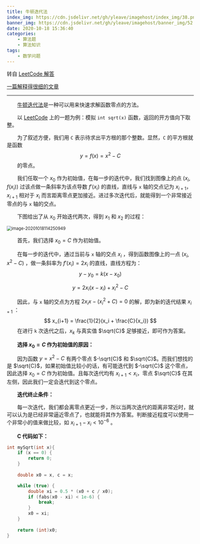 ```yaml
---
title: 牛顿迭代法
index_img: https://cdn.jsdelivr.net/gh/yleave/imagehost/index_img/38.png
banner_img: https://cdn.jsdelivr.net/gh/yleave/imagehost/banner_img/52.jpg
date: 2020-10-18 15:36:40
categories:
    - 算法题
    - 算法知识
tags:
    - 数学问题
---
```


转自 [LeetCode 解答](https://leetcode-cn.com/problems/sqrtx/solution/x-de-ping-fang-gen-by-leetcode-solution/)

[一篇解释得很细的文章](https://my.oschina.net/u/4581403/blog/4561900)

---

&emsp;&emsp;[牛顿迭代法](https://baike.baidu.com/item/牛顿迭代法)是一种可以用来快速求解函数零点的方法。






&emsp;&emsp;以 [LeetCode](https://leetcode-cn.com/problems/sqrtx/) 上的一题为例：模拟 `int sqrt(x)` 函数，返回的开方值向下取整。

&emsp;&emsp;为了叙述方便，我们用 `C` 表示待求出平方根的那个整数。显然，`C` 的平方根就是函数
$$
y = f(x) = x^2 - C
$$
&emsp;&emsp;的零点。


&emsp;&emsp;我们任取一个 $x_0$ 作为初始值，在每一步的迭代中，我们找到图像上的点 $(x_i,f(x_i))$ 过该点做一条斜率为该点导数 $f'(x_i)$ 的直线，直线与 `x` 轴的交点记为 $x_{i+1}$，$x_{i+1}$ 相对于 $x_i$ 而言距离零点更加接近。进过多次迭代后，就能得到一个非常接近零点的与 `x` 轴的交点。

&emsp;&emsp;下图给出了从 $x_0$ 开始迭代两次，得到 $x_1$ 和 $x_2$ 的过程：

<img src="https://cdn.jsdelivr.net/gh/yleave/imagehost/img/image-20201018114250949.png" alt="image-20201018114250949" style="zoom:80%;" />

&emsp;&emsp;首先，我们选择 $x_0 = C$ 作为初始值。

&emsp;&emsp;在每一步的迭代中，通过当前与 `x` 轴的交点 $x_i$ ，得到函数图像上的一点 $(x_i, x^2 - C)$ ，做一条斜率为 $f'(x_i) = 2x_i$ 的直线，直线方程为：
$$
y - y_0 = k(x - x_0)
$$

$$
y = 2x_i(x - x_i) + x_i^2 - C
$$

&emsp;&emsp;因此，与 `x` 轴的交点为方程 $2x_ix - (x_i^2 + C) = 0$ 的解，即为新的迭代结果 $x_{i+1}$ ：
$$
x_{i+1} = \frac{1}{2}(x_i + \frac{C}{x_i})
$$
&emsp;&emsp;在进行 `k` 次迭代之后，$x_k$ 与真实值 $\sqrt{C}$ 足够接近，即可作为答案。



&emsp;&emsp;**选择 $x_0 = C$ 作为初始值的原因：**

&emsp;&emsp;因为函数 $y = x^2 - C$ 有两个零点 $-\sqrt{C}$ 和 $\sqrt{C}$。而我们想找的是 $\sqrt{C}$，如果初始值比较小的话，有可能迭代到 $-\sqrt{C}$ 这个零点，因此选择 $x_0 = C$ 作为初始值。且每次迭代均有 $x_{i+1} < x_i$，零点 $\sqrt{C}$ 在其左侧，因此我们一定会迭代到这个零点。



&emsp;&emsp;**迭代终止条件：**

&emsp;&emsp;每一次迭代，我们都会离零点更近一步，所以当两次迭代的距离非常近时，就可以认为是已经非常逼近零点了，也就能将其作为答案。判断接近程度可以使用一个非常小的值来做比较，如 $x_{i+1} - x_i < 10^{-6}$ 。

&emsp;&emsp;**C 代码如下：**

```c
int mySqrt(int x){
    if (x == 0) {
        return 0;
    }
    
    double x0 = x, c = x;

    while (true) {
        double xi = 0.5 * (x0 + c / x0);
        if (fabs(x0 - xi) < 1e-6) {
            break;
        }
        x0 = xi;
    }
    
    return (int)x0;
}
```

